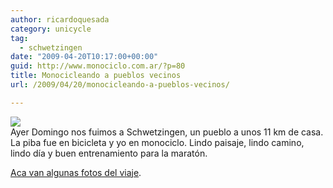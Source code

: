```yaml
---
author: ricardoquesada
category: unicycle
tag:
  - schwetzingen
date: "2009-04-20T10:17:00+00:00"
guid: http://www.monociclo.com.ar/?p=80
title: Monocicleando a pueblos vecinos
url: /2009/04/20/monocicleando-a-pueblos-vecinos/

---
```

[![](/wp-content/uploads/2009/04/01045-heidelberg-schwetzinger.jpg?w=300)](/wp-content/uploads/2009/04/01045-heidelberg-schwetzinger.jpg)  
Ayer Domingo nos fuimos a Schwetzingen, un pueblo a unos 11 km de casa. La piba fue en bicicleta y yo en monociclo. Lindo paisaje, lindo camino, lindo día y buen entrenamiento para la maratón.

[Aca van algunas fotos del viaje](https://photos.app.goo.gl/dF2TjSwU98LBzo3A9).
